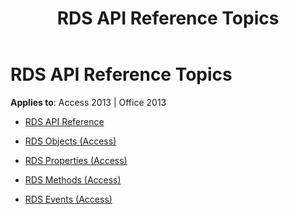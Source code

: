 ﻿---
title: RDS API Reference Topics
TOCTitle: RDS API reference
ms:assetid: 056bfbf0-4c99-4c58-b77a-49d091c28b1b
ms:mtpsurl: https://msdn.microsoft.com/library/JJ248811(v=office.15)
ms:contentKeyID: 48543030
ms.date: 09/18/2015
mtps_version: v=office.15
---

# RDS API Reference Topics


**Applies to**: Access 2013 | Office 2013



  - [RDS API Reference](rds-api-reference.md)

  - [RDS Objects (Access)](rds-objects-access.md)

  - [RDS Properties (Access)](rds-properties-access.md)

  - [RDS Methods (Access)](rds-methods-access.md)

  - [RDS Events (Access)](rds-events-access.md)

